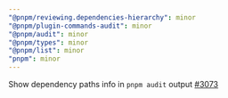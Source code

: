 ```yaml
---
"@pnpm/reviewing.dependencies-hierarchy": minor
"@pnpm/plugin-commands-audit": minor
"@pnpm/audit": minor
"@pnpm/types": minor
"@pnpm/list": minor
"pnpm": minor
---
```


Show dependency paths info in `pnpm audit` output [#3073](https://github.com/pnpm/pnpm/issues/3073)
